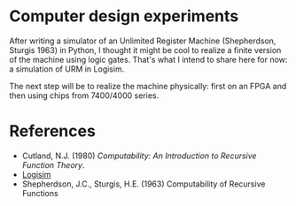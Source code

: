 # Computer design experiments
After writing a simulator of an Unlimited Register Machine (Shepherdson,
Sturgis 1963) in Python, I thought it might be cool to realize a finite
version of the machine using logic gates. That's what I intend to share
here for now: a simulation of URM in Logisim.

The next step will be to realize the machine physically: first on an FPGA and then using chips from 7400/4000 series.

# References
- Cutland, N.J. (1980) *Computability: An Introduction to Recursive
  Function Theory*.
- [Logisim](http://www.cburch.com/logisim)
- Shepherdson, J.C., Sturgis, H.E. (1963) Computability of Recursive Functions

